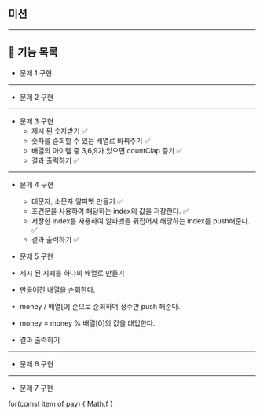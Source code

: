 ## 미션
---
## 📝  기능 목록

- 문제 1 구현
---

- 문제 2 구현

---
- 문제 3 구현
  - 제시 된 숫자받기 ✅
  - 숫자를 순회할 수 있는 배열로 바꿔주기 ✅
  - 배열의 아이템 중 3,6,9가 있으면 countClap 증가 ✅
  - 결과 출력하기 ✅
 
---
- 문제 4 구현 
  - 대문자, 소문자 알파벳 만들기 ✅
  - 조건문을 사용하여 해당하는 index의 값을 저장한다. ✅
  - 저장한 index를 사용하여 알파벳을 뒤집어서 해당하는 index를 push해준다. ✅
  - 결과 출력하기 ✅

   
- 문제 5 구현
 - 제시 된 지폐를 하나의 배열로 만들기
 - 만들어진 배열을 순회한다.
 - money / 배열[0] 순으로 순회하며 정수만 push 해준다.
 - money = money % 배열[0]의 값을 대입한다.
 - 결과 출력하기
 

---

-  문제 6 구현
---
- 문제 7 구현


for(comst item of pay) {
  Math.f
}
